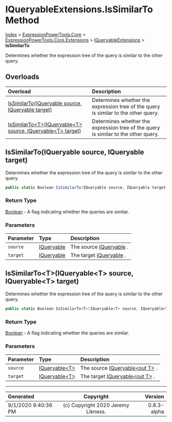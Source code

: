 ﻿# IQueryableExtensions.IsSimilarTo Method

[Index](../index.md) > [ExpressionPowerTools.Core](ExpressionPowerTools.Core.a.md) > [ExpressionPowerTools.Core.Extensions](ExpressionPowerTools.Core.Extensions.n.md) > [IQueryableExtensions](ExpressionPowerTools.Core.Extensions.IQueryableExtensions.cs.md) > **IsSimilarTo**

Determines whether the expression tree of the query is similar to the other query.

## Overloads

| Overload | Description |
| :-- | :-- |
| [IsSimilarTo(IQueryable source, IQueryable target)](#issimilartoiqueryable-source-iqueryable-target) | Determines whether the expression tree of the query is similar to the other query. |
| [IsSimilarTo&lt;T>(IQueryable&lt;T> source, IQueryable&lt;T> target)](#issimilartotiqueryablet-source-iqueryablet-target) | Determines whether the expression tree of the query is similar to the other query. |
## IsSimilarTo(IQueryable source, IQueryable target)

Determines whether the expression tree of the query is similar to the other query.

```csharp
public static Boolean IsSimilarTo(IQueryable source, IQueryable target)
```

### Return Type

 [Boolean](https://docs.microsoft.com/dotnet/api/system.boolean)  - A flag indicating whether the queries are similar.

### Parameters

| Parameter | Type | Description |
| :-- | :-- | :-- |
| `source` | [IQueryable](https://docs.microsoft.com/dotnet/api/system.linq.iqueryable) | The source [IQueryable](https://docs.microsoft.com/dotnet/api/system.linq.iqueryable) . |
| `target` | [IQueryable](https://docs.microsoft.com/dotnet/api/system.linq.iqueryable) | The target [IQueryable](https://docs.microsoft.com/dotnet/api/system.linq.iqueryable) . |


## IsSimilarTo&lt;T>(IQueryable&lt;T> source, IQueryable&lt;T> target)

Determines whether the expression tree of the query is similar to the other query.

```csharp
public static Boolean IsSimilarTo<T>(IQueryable<T> source, IQueryable<T> target)
```

### Return Type

 [Boolean](https://docs.microsoft.com/dotnet/api/system.boolean)  - A flag indicating whether the queries are similar.

### Parameters

| Parameter | Type | Description |
| :-- | :-- | :-- |
| `source` | [IQueryable&lt;T>](https://docs.microsoft.com/dotnet/api/system.linq.iqueryable-1) | The source [IQueryable&lt;out T>](https://docs.microsoft.com/dotnet/api/system.linq.iqueryable-1) . |
| `target` | [IQueryable&lt;T>](https://docs.microsoft.com/dotnet/api/system.linq.iqueryable-1) | The target [IQueryable&lt;out T>](https://docs.microsoft.com/dotnet/api/system.linq.iqueryable-1) . |



---

| Generated | Copyright | Version |
| :-- | :-: | --: |
| 9/1/2020 9:40:36 PM | (c) Copyright 2020 Jeremy Likness. | 0.8.3-alpha |
